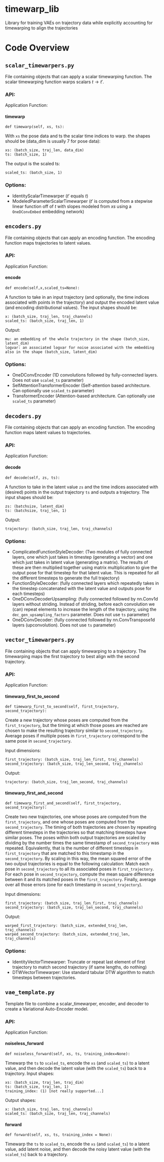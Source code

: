# timewarp_lib
Library for training VAEs on trajectory data while explicitly accounting for timewarping to align the trajectories


# Code Overview
## `scalar_timewarpers.py`
File containing objects that can apply a scalar timewarping function. The scalar timewarping function warps scalars $t \to t'$.

### API:

Application Function:
#### timewarp
```
def timewarp(self, xs, ts):
```
With `xs` the pose data and ts the scalar time indices to warp.
the shapes should be (data_dim is usually 7 for pose data):
```
xs: (batch_size, traj_len, data_dim)
ts: (batch_size, 1)
```
The output is the scaled ts:
```
scaled_ts: (batch_size, 1)
```

### Options:
* IdentityScalarTimewarper ($t'$ equals $t$)
* ModeledParameterScalarTimewarper ($t'$ is computed from a stepwise linear function off of $t$ with slopes modeled from $xs$ using a `OneDConvEmbed` embedding network)

## `encoders.py`
File containing objects that can apply an encoding function. The encoding function maps trajectories to latent values.

### API:
Application Function:
#### encode
```
def encode(self,x,scaled_ts=None):
```
A function to take in an input trajectory (and optionally, the time indices associated with points in the trajectory) and output the encoded latent value (and encoding distributional values).
The input shapes should be:
```
x: (batch_size, traj_len, traj_channels)
scaled_ts: (batch_size, traj_len, 1)
```
Output:
```
mu: an embedding of the whole trajectory in the shape (batch_size, latent_dim)
logvar: an associated logvar for noise associated with the embedding also in the shape (batch_size, latent_dim)
```
### Options:
* OneDConvEncoder (1D convolutions followed by fully-connected layers. Does not use `scaled_ts` parameter)
* SelfAttentionTransformerEncoder (Self-attention based architecture. Can optionally use `scaled_ts` parameter)
* TransformerEncoder (Attention-based architecture. Can optionally use `scaled_ts` parameter)

## `decoders.py`
File containing objects that can apply an encoding function. The encoding function maps latent values to trajectories.

### API:
Application Function:
#### decode
```
def decode(self, zs, ts):
```
A function to take in the latent value `zs` and the time indices associated with (desired) points in the output trajectory `ts` and outputs a trajectory.
The input shapes should be:
```
zs: (batchsize, latent_dim)
ts: (batchsize, traj_len, 1)
```
Output:
```
trajectory: (batch_size, traj_len, traj_channels)
```

### Options:
* ComplicatedFunctionStyleDecoder: (Two modules of fully connected layers, one which just takes in timestep (generating a vector) and one which just takes in latent value (generating a matrix). The results of these are then multiplied together using matrix multiplication to give the output pose for that timestep for that latent value. This is repeated for all the different timesteps to generate the full trajectory)
* FunctionStyleDecoder: (fully connected layers which repeatedly takes in the timestep concatenated with the latent value and outputs pose for each timesteps)
* OneDConvDecoderUpsampling: (fully connected followed by nn.Conv1d layers without striding. Instead of striding, before each convolution we (can) repeat elements to increase the length of the trajectory, using the `dec_gen_upsampling_factors` parameter.  Does not use `ts` parameter)
* OneDConvDecoder: (fully connected followed by nn.ConvTranspose1d layers (upconvolution). Does not use `ts` parameter)

## `vector_timewarpers.py`
File containing objects that can apply timewarping to a trajectory. The timewarping maps the first trajectory to best align with the second trajectory.

### API:
Application Function:
#### timewarp_first_to_second
```
def timewarp_first_to_second(self, first_trajectory, second_trajectory):
```
Create a new trajectory whose poses are computed from the `first_trajectory`, but the timing at which those poses are reached are chosen to make the resulting trajectory similar to `second_trajectory`. Average poses if multiple poses in `first_trajectory` correspond to the same pose in `second_trajectory`.

Input dimensions:
```
first_trajectory: (batch_size, traj_len_first, traj_channels)
second_trajectory: (batch_size, traj_len_second, traj_channels)
```
Output:
```
trajectory: (batch_size, traj_len_second, traj_channels)
```
#### timewarp_first_and_second
```
def timewarp_first_and_second(self, first_trajectory, second_trajectory):
```
Create two new trajectories, one whose poses are computed from the `first_trajectory`, 
and one whose poses are computed from the `second_trajectory`.
The timing of both trajectories are chosen by repeating different timesteps in the trajectories so that matching timesteps have similar poses.
The poses within both output trajectories are scaled by dividing by the number times the
same timestamp of `second_trajectory` was repeated. Equivalently, that is the number of different
timesteps in `first_trajectory` that are matched to this timestamp in the `second_trajectory`.
By scaling in this way, the mean squared error of the two output trajectories 
is equal to the following calculation:
Match each pose in `second_trajectory` to all its associated poses in `first_trajectory`.
For each pose in `second_trajectory`, compute the mean square difference between it and its matched poses in the `first_trajectory`.
Finally, average over all those errors (one for each timestamp in `second_trajectory`).

Input dimensions:
```
first_trajectory: (batch_size, traj_len_first, traj_channels)
second_trajectory: (batch_size, traj_len_second, traj_channels)
```
Output:
```
warped_first_trajectory: (batch_size, extended_traj_len, traj_channels)
warped_second_trajectory: (batch_size, extended_traj_len, traj_channels)
```
### Options:
* IdentityVectorTimewarper: Truncate or repeat last element of first trajectory to match second trajectory (if same lengths, do nothing)
* DTWVectorTimewarper: Use standard tabular DTW algorithm to match timesteps between trajectories. 

## `vae_template.py`
Template file to combine a scalar_timewarper, encoder, and decoder to create a Variational Auto-Encoder model.

### API:
Application Function:

#### noiseless_forward
```
def noiseless_forward(self, xs, ts, training_index=None):
```
Timewarp the `ts` to `scaled_ts`, encode the `xs` (and `scaled_ts`) to a latent value, and then decode the latent value (with the `scaled_ts`) back to a trajectory.
Input shapes:
```
xs: (batch_size, traj_len, traj_dim)
ts: (batch_size, traj_len, 1)
training_index: (1) [not really supported...]
```
Output shapes:
```
x: (batch_size, traj_len, traj_channels)
scaled_ts: (batch_size, traj_len, traj_channels)
```
#### forward
```
def forward(self, xs, ts, training_index = None):
```
Timewarp the `ts` to `scaled_ts`, encode the `xs` (and `scaled_ts`) to a latent value, add latent noise, and then decode the noisy latent value (with the `scaled_ts`) back to a trajectory.

